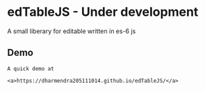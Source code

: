 # edTableJS - Under development

A small liberary for editable written in es-6 js

## Demo
    A quick demo at
    
    <a>https://dharmendra205111014.github.io/edTableJS/</a>